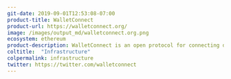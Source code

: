 ```yaml
---
git-date: 2019-09-01T12:53:08-07:00
product-title: WalletConnect
product-url: https://walletconnect.org/
image: /images/output_md/walletconnect.org.png
ecosystem: ethereum
product-description: WalletConnect is an open protocol for connecting desktop Dapps to mobile Wallets using end-to-end encryption by scanning a QR code.
coltitle:  "Infrastructure"
colpermalink: infrastructure
twitter: https://twitter.com/walletconnect
---
```

